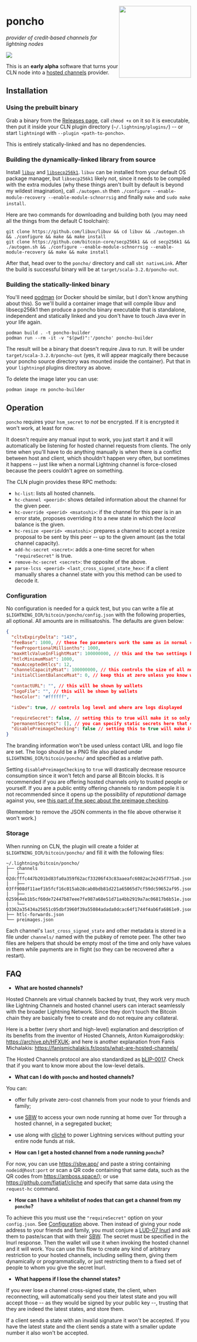 <a href="https://nbd.wtf"><img align="right" height="196" src="https://user-images.githubusercontent.com/1653275/194609043-0add674b-dd40-41ed-986c-ab4a2e053092.png" /></a>

poncho
======

_provider of credit-based channels for lightning nodes_

![](https://i.pinimg.com/originals/63/6b/46/636b46410c8e0166bb6d8fe20dbe23f5.jpg)

This is an **early alpha** software that turns your CLN node into a [hosted channels](https://sbw.app/posts/scaling-ln-with-hosted-channels/) provider.

## Installation

### Using the prebuilt binary

Grab a binary from the [Releases page](https://github.com/fiatjaf/poncho/releases), call `chmod +x` on it so it is executable, then put it inside your CLN plugin directory (`~/.lightning/plugins/`) -- or start `lightningd` with `--plugin <path-to-poncho>`.

This is entirely statically-linked and has no dependencies.

### Building the dynamically-linked library from source

Install [`libuv`](https://github.com/libuv/libuv) and [`libsecp256k1`](https://github.com/bitcoin-core/secp256k1). `libuv` can be installed from your default OS package manager, but `libsecp256k1` likely not, since it needs to be compiled with the extra modules (why these things aren't built by default is beyond my wildest imagination), call `./autogen.sh` then `./configure --enable-module-recovery --enable-module-schnorrsig` and finally `make` and `sudo make install`.

Here are two commands for downloading and building both (you may need all the things from the default C toolchain):

```
git clone https://github.com/libuv/libuv && cd libuv && ./autogen.sh && ./configure && make && make install
git clone https://github.com/bitcoin-core/secp256k1 && cd secp256k1 && ./autogen.sh && ./configure --enable-module-schnorrsig --enable-module-recovery && make && make install
```

After that, head over to the `poncho/` directory and call `sbt nativeLink`. After the build is successful binary will be at `target/scala-3.2.0/poncho-out`.

### Building the statically-linked binary

You'll need [podman](https://podman.io) (or Docker should be similar, but I don't know anything about this). So we'll build a container image that will compile libuv and libsecp256k1 then produce a poncho binary executable that is standalone, independent and statically linked and you don't have to touch Java ever in your life again.

```
podman build . -t poncho-builder
podman run --rm -it -v "$(pwd)":'/poncho' poncho-builder
```

The result will be a binary that doesn't require Java to run. It will be under `target/scala-3.2.0/poncho-out` (yes, it will appear magically there because your poncho source directory was mounted inside the container). Put that in your `lightningd` plugins directory as above.

To delete the image later you can use:

```
podman image rm poncho-builder
```

## Operation

`poncho` requires your `hsm_secret` to _not_ be encrypted. If it is encrypted it won't work, at least for now.

It doesn't require any manual input to work, you just start it and it will automatically be listening for hosted channel requests from clients. The only time when you'll have to do anything manually is when there is a conflict between host and client, which shouldn't happen very often, but sometimes it happens -- just like when a normal Lightning channel is force-closed because the peers couldn't agree on something.

The CLN plugin provides these RPC methods:

- `hc-list`: lists all hosted channels.
- `hc-channel <peerid>`: shows detailed information about the channel for the given peer.
- `hc-override <peerid> <msatoshi>`: if the channel for this peer is in an error state, proposes overriding it to a new state in which the _local_ balance is the given.
- `hc-resize <peerid> <msatoshi>`: prepares a channel to accept a resize proposal to be sent by this peer -- up to the given amount (as the total channel capacity).
- `add-hc-secret <secret>`: adds a one-time secret for when `"requireSecret"` is true.
- `remove-hc-secret <secret>`: the opposite of the above.
- `parse-lcss <peerid> <last_cross_signed_state_hex>`: if a client manually shares a channel state with you this method can be used to decode it.

### Configuration

No configuration is needed for a quick test, but you can write a file at `$LIGHTNING_DIR/bitcoin/poncho/config.json` with the following properties, all optional. All amounts are in millisatoshis. The defaults are given below:

```json
{
  "cltvExpiryDelta": "143",
  "feeBase": 1000, // these fee parameters work the same as in normal channels, they will be used in the route hint appended to invoices from clients
  "feeProportionalMillionths": 1000,
  "maxHtlcValueInFlightMsat": 100000000, // this and the two settings below can be used to make the process of manual debugging errored HCs less problematic, prevent spam and resource usage
  "htlcMinimumMsat": 1000,
  "maxAcceptedHtlcs": 12,
  "channelCapacityMsat": 100000000, // this controls the size of all new hosted channels
  "initialClientBalanceMsat": 0, // keep this at zero unless you know what you're doing

  "contactURL": "", // this will be shown by wallets
  "logoFile": "", // this will be shown by wallets
  "hexColor": "#ffffff",

  "isDev": true, // controls log level and where are logs displayed

  "requireSecret": false, // setting this to true will make it so only clients with this secret can get hosted channels
  "permanentSecrets": [], // you can specify static secrets here that can be used by clients when "requireSecret" is true
  "disablePreimageChecking": false // setting this to true will make it so poncho won't fetch and parse all bitcoin blocks looking for rogue preimages
}
```

The branding information won't be used unless contact URL and logo file are set. The logo should be a PNG file also placed under `$LIGHTNING_DIR/bitcoin/poncho/` and specified as a relative path.

Setting `disablePreimageChecking` to `true` will drastically decrease resource consumption since it won't fetch and parse all Bitcoin blocks. It is recommended if you are offering hosted channels only to trusted people or yourself. If you are a public entity offering channels to random people it is not recommended since it opens up the possibility of _reputational_ damage against you, see [this part of the spec about the preimage checking](https://github.com/lightning/blips/blob/master/blip-0017.md#dealing-with-problems).

(Remember to remove the JSON comments in the file above otherwise it won't work.)

### Storage

When running on CLN, the plugin will create a folder at `$LIGHTNING_DIR/bitcoin/poncho/` and fill it with the following files:

```
~/.lightning/bitcoin/poncho/
├── channels
│   ├── 02dcfffc447b201bd83fa0a359f62acf33206f43c83aaeafc6082ac2e245f775a0.json
│   ├── 03ff908df11aef1b5fcf16c015ab28cab0bdb81d221a65065d7cf59dc59652af95.json
│   ├── 025964eb1b5cf60de72447b87eee7fe987a68e51d71a4bb2919a7ac06817b6b51e.json
│   └── 03362a35434a25651c05dbf3960f39a55084adada0dcac64f1744f4ab6fa6861e9.json
├── htlc-forwards.json
└── preimages.json
```

Each channel's `last_cross_signed_state` and other metadata is stored in a file under `channels/` named with the pubkey of remote peer. The other two files are helpers that should be empty most of the time and only have values in them while payments are in flight (so they can be recovered after a restart).

## FAQ

- **What are hosted channels?**

Hosted Channels are virtual channels backed by trust, they work very much like Lightning Channels and hosted channel users can interact seamlessly with the broader Lightning Network. Since they don't touch the Bitcoin chain they are basically free to create and do not require any collateral.

Here is a better (very short and high-level) explanation and description of its benefits from the inventor of Hosted Channels, Anton Kumaigorodskiy: https://archive.ph/HFXUK; and here is another explanation from Fanis Michalakis: https://fanismichalakis.fr/posts/what-are-hosted-channels/

The Hosted Channels protocol are also standardized as [bLIP-0017](https://github.com/lightning/blips/blob/master/blip-0017.md). Check that if you want to know more about the low-level details.

- **What can I do with `poncho` and hosted channels?**

You can:
  - offer fully private zero-cost channels from your node to your friends and family;
  - use [SBW](https://sbw.app/) to access your own node running at home over Tor through a hosted channel, in a segregated bucket;
  - use along with [cliché](https://github.com/fiatjaf/cliche) to power Lightning services without putting your entire node funds at risk.

- **How can I get a hosted channel from a node running `poncho`?**

For now, you can use https://sbw.app/ and paste a string containing `nodeid@host:port` or scan a QR code containing that same data, such as the QR codes from https://amboss.space/); or use https://github.com/fiatjaf/cliche and specify that same data using the `request-hc` command.

- **How can I have a whitelist of nodes that can get a channel from my `poncho`?**

To achieve this you must use the `"requireSecret"` option on your `config.json`. See [Configuration](#configuration) above. Then instead of giving your node address to your friends and family, you must conjure a [LUD-07 lnurl](https://github.com/fiatjaf/lnurl-rfc/blob/luds/07.md) and ask them to paste/scan that with their [SBW](https://sbw.app/). The secret must be specified in the lnurl response. Then the wallet will use it when invoking the hosted channel and it will work. You can use this flow to create any kind of arbitrary restriction to your hosted channels, including selling them, giving them dynamically or programmatically, or just restricting them to a fixed set of people to whom you give the secret lnurl.

- **What happens if I lose the channel states?**

If you ever lose a channel cross-signed state, the client, when reconnecting, will automatically send you their latest state and you will accept those -- as they would be signed by your public key --, trusting that they are indeed the latest states, and store them.

If a client sends a state with an invalid signature it won't be accepted. If you have the latest state and the client sends a state with a smaller update number it also won't be accepted.
